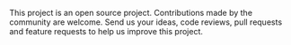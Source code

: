 This project is an open source project. Contributions made by
the community are welcome. Send us your ideas, code reviews, pull requests and
feature requests to help us improve this project.
